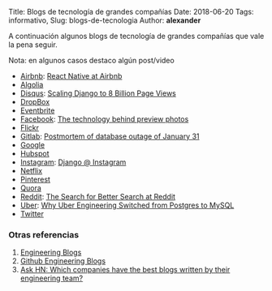 Title: Blogs de tecnología de grandes compañías
Date: 2018-06-20
Tags: informativo,
Slug: blogs-de-tecnologia
Author: __alexander__

A continuación algunos blogs de tecnología de grandes compañías que vale la pena seguir.

Nota: en algunos casos destaco algún post/video

* [Airbnb](https://medium.com/airbnb-engineering): [React Native at Airbnb](https://medium.com/airbnb-engineering/react-native-at-airbnb-f95aa460be1c)
* [Algolia](https://blog.algolia.com/)
* [Disqus](https://blog.disqus.com/topic/engineering/): [Scaling Django to 8 Billion Page Views](https://blog.disqus.com/scaling-django-to-8-billion-page-views)
* [DropBox](https://blogs.dropbox.com/tech/)
* [Eventbrite](https://www.eventbrite.com/engineering/)
* [Facebook](https://code.facebook.com/posts/): [The technology behind preview photos](https://code.facebook.com/posts/991252547593574/the-technology-behind-preview-photos/)
* [Flickr](http://code.flickr.net/)
* [Gitlab](https://about.gitlab.com/blog/): [Postmortem of database outage of January 31](https://about.gitlab.com/2017/02/10/postmortem-of-database-outage-of-january-31/)
* [Google](https://developers.googleblog.com/)
* [Hubspot](https://product.hubspot.com/blog/topic/engineering)
* [Instagram](https://instagram-engineering.com/): [Django @ Instagram](https://www.youtube.com/watch?v=lx5WQjXLlq8)
* [Netflix](https://medium.com/netflix-techblog)
* [Pinterest](https://medium.com/@Pinterest_Engineering/)
* [Quora](https://engineering.quora.com/)
* [Reddit](https://redditblog.com/topic/technology/): [The Search for Better Search at Reddit](https://redditblog.com/2017/09/07/the-search-for-better-search-at-reddit/)
* [Uber](https://eng.uber.com/): [Why Uber Engineering Switched from Postgres to MySQL](https://eng.uber.com/mysql-migration/)
* [Twitter](https://blog.twitter.com/engineering/en_us.html#)

### Otras referencias

1. [Engineering Blogs](http://www.quickcode.co/engineer-blogs)
2. [Github Engineering Blogs](https://github.com/sumodirjo/engineering-blogs)
3. [Ask HN: Which companies have the best blogs written by their engineering team?](https://news.ycombinator.com/item?id=14163905)
